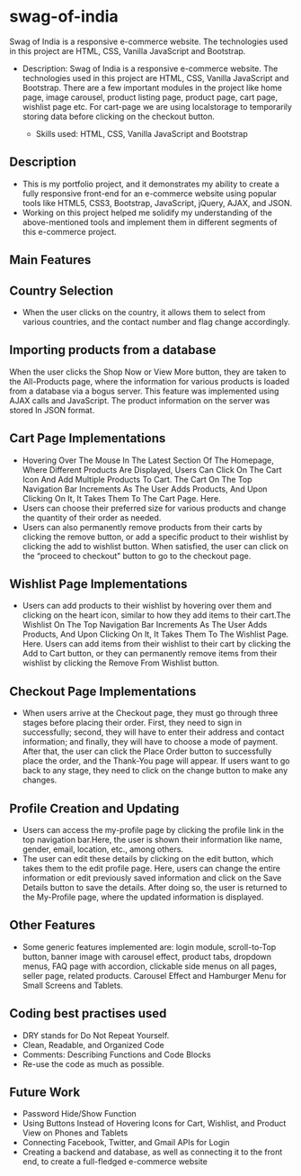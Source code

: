 # swag-of-india 
Swag of India is a responsive e-commerce website. The technologies used in this project are HTML, CSS, Vanilla JavaScript and Bootstrap.
- Description: Swag of India is a responsive e-commerce website. The technologies used in this project are HTML, CSS, Vanilla JavaScript and Bootstrap. There are a few important modules in the project like home page, image carousel, product listing page, product page, cart page, wishlist page etc. For cart-page we are using localstorage to temporarily storing data before clicking on the checkout button.

  - Skills used: HTML, CSS, Vanilla JavaScript and Bootstrap

## Description

- This is my portfolio project, and it demonstrates my ability to create a fully responsive front-end for an e-commerce website using popular tools like HTML5, CSS3, Bootstrap, JavaScript, jQuery, AJAX, and JSON.
- Working on this project helped me solidify my understanding of the above-mentioned tools and implement them in different segments of this e-commerce project.

## Main Features

## Country Selection

- When the user clicks on the country, it allows them to select from various countries, and the contact number and flag change accordingly.

## Importing products from a database

When the user clicks the Shop Now or View More button, they are taken to the All-Products page, where the information for various products is loaded from a database via a bogus server. This feature was implemented using AJAX calls and JavaScript. The product information on the server was stored In JSON format.

## Cart Page Implementations

- Hovering Over The Mouse In The Latest Section Of The Homepage, Where Different Products Are Displayed, Users Can Click On The Cart Icon And Add Multiple Products To Cart. The Cart On The Top Navigation Bar Increments As The User Adds Products, And Upon Clicking On It, It Takes Them To The Cart Page. Here. 
- Users can choose their preferred size for various products and change the quantity of their order as needed. 
- Users can also permanently remove products from their carts by clicking the remove button, or add a specific product to their wishlist by clicking the add to wishlist button. When satisfied, the user can click on the “proceed to checkout” button to go to the checkout page.

## Wishlist Page Implementations

- Users can add products to their wishlist by hovering over them and clicking on the heart icon, similar to how they add items to their cart.The Wishlist On The Top Navigation Bar Increments As The User Adds Products, And Upon Clicking On It, It Takes Them To The Wishlist Page. Here. Users can add items from their wishlist to their cart by clicking the Add to Cart button, or they can permanently remove items from their wishlist by clicking the Remove From Wishlist button.

## Checkout Page Implementations

- When users arrive at the Checkout page, they must go through three stages before placing their order. First, they need to sign in successfully; second, they will have to enter their address and contact information; and finally, they will have to choose a mode of payment. After that, the user can click the Place Order button to successfully place the order, and the Thank-You page will appear. If users want to go back to any stage, they need to click on the change button to make any changes.

## Profile Creation and Updating

- Users can access the my-profile page by clicking the profile link in the top navigation bar.Here, the user is shown their information like name, gender, email, location, etc., among others. 
- The user can edit these details by clicking on the edit button, which takes them to the edit profile page. Here, users can change the entire information or edit previously saved information and click on the Save Details button to save the details. After doing so, the user is returned to the My-Profile page, where the updated information is displayed.

## Other Features

- Some generic features implemented are: login module, scroll-to-Top button, banner image with carousel effect, product tabs, dropdown menus, FAQ page with accordion, clickable side menus on all pages, seller page, related products. Carousel Effect and Hamburger Menu for Small Screens and Tablets.

## Coding best practises used

- DRY stands for Do Not Repeat Yourself.
- Clean, Readable, and Organized Code
- Comments: Describing Functions and Code Blocks
- Re-use the code as much as possible.

## Future Work

- Password Hide/Show Function
- Using Buttons Instead of Hovering Icons for Cart, Wishlist, and Product View on Phones and Tablets
- Connecting Facebook, Twitter, and Gmail APIs for Login
- Creating a backend and database, as well as connecting it to the front end, to create a full-fledged e-commerce website


